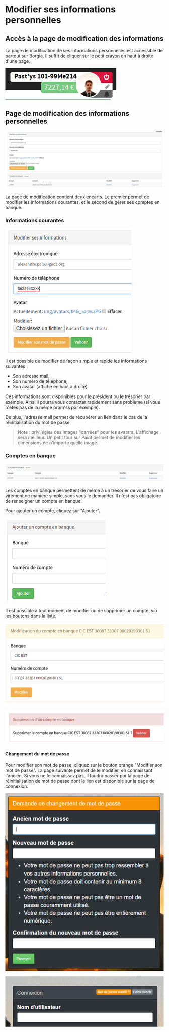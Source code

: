 # Modifier ses informations personnelles

## Accès à la page de modification des informations
La page de modification de ses informations personnelles est accessible de partout sur Borgia. Il suffit de cliquer sur le petit crayon en haut à droite d'une page.

![Bouton crayon](./img/modifications-personnelles/button_selfupdate.png)

## Page de modification des informations personnelles

![Page de modification](./img/modifications-personnelles/welcome_selfupdate.png)

La page de modification contient deux encarts. Le premier permet de modifier les informations courantes, et le second de gérer ses comptes en banque.

### Informations courantes

![Informations courantes](./img/modifications-personnelles/common_selfupdate.png)

Il est possible de modifier de façon simple et rapide les informations suivantes :
  - Son adresse mail,
  - Son numéro de téléphone,
  - Son avatar (affiché en haut à droite).

Ces informations sont disponibles pour le président ou le trésorier par exemple. Ainsi il pourra vous contacter rapidement sans problème (si vous n'êtes pas de la même prom'ss par exemple).

De plus, l'adresse mail permet de récupérer un lien dans le cas de la réinitialisation du mot de passe.

> Note : privilégiez des images "carrées" pour les avatars. L'affichage sera meilleur. Un petit tour sur Paint permet de modifier les dimensions de n'importe quelle image.

### Comptes en banque

![Comptes en banque](./img/modifications-personnelles/bank_selfupdate.png)

Les comptes en banque permettent de même à un trésorier de vous faire un virement de manière simple, sans vous le demander. Il n'est pas obligatoire de renseigner un compte en banque.

Pour ajouter un compte, cliquez sur "Ajouter".

![Ajouter un compte en banque](./img/modifications-personnelles/add_bank_selfupdate.png)

Il est possible à tout moment de modifier ou de supprimer un compte, via les boutons dans la liste.

![Modifier un compte en banque](./img/modifications-personnelles/update_bank_selfupdate.png)

![Supprimer un compte en banque](./img/modifications-personnelles/delete_bank_selfupdate.png)

#### Changement du mot de passe

Pour modifier son mot de passe, cliquez sur le bouton orange "Modifier son mot de passe". La page suivante permet de le modifier, en connaissant l'ancien.
Si vous ne le connaissez pas, il faudra passer par la page de réinitialisation de mot de passe dont le lien est disponible sur la page de connexion.

![Changement de mot de passe](./img/modifications-personnelles/change_password_selfupdate.png)


![Réinitialisation de mot de passe](./img/modifications-personnelles/reset_password_selfupdate.png)
